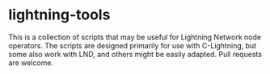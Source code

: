 # lightning-tools
This is a collection of scripts that may be useful for Lightning Network node operators. The scripts are designed primarily for use with C-Lightning, but some also work with LND, and others might be easily adapted. Pull requests are welcome.
